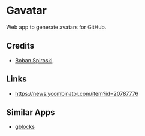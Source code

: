 # Gavatar
Web app to generate avatars for GitHub.

## Credits
* [Boban Spiroski](https://github.com/usb).

## Links
* https://news.ycombinator.com/item?id=20787776

## Similar Apps
* [gblocks](https://github.com/viveketic/gblocks)
